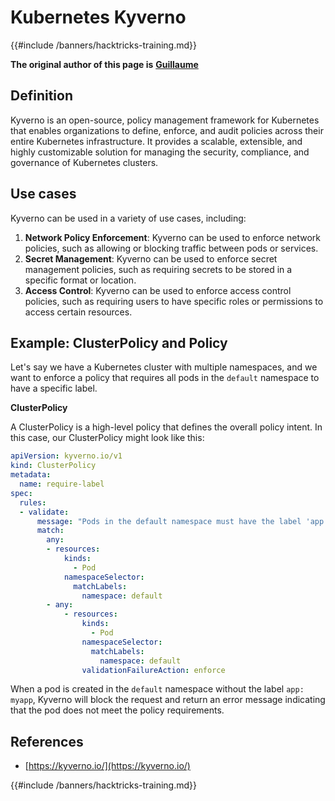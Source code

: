 # Kubernetes Kyverno

{{#include /banners/hacktricks-training.md}}

**The original author of this page is** [**Guillaume**](https://www.linkedin.com/in/guillaume-chapela-ab4b9a196)

## Definition

Kyverno is an open-source, policy management framework for Kubernetes that enables organizations to define, enforce, and audit policies across their entire Kubernetes infrastructure. It provides a scalable, extensible, and highly customizable solution for managing the security, compliance, and governance of Kubernetes clusters.

## Use cases

Kyverno can be used in a variety of use cases, including:

1. **Network Policy Enforcement**: Kyverno can be used to enforce network policies, such as allowing or blocking traffic between pods or services.
2. **Secret Management**: Kyverno can be used to enforce secret management policies, such as requiring secrets to be stored in a specific format or location.
3. **Access Control**: Kyverno can be used to enforce access control policies, such as requiring users to have specific roles or permissions to access certain resources.

## **Example: ClusterPolicy and Policy**

Let's say we have a Kubernetes cluster with multiple namespaces, and we want to enforce a policy that requires all pods in the `default` namespace to have a specific label.

**ClusterPolicy**

A ClusterPolicy is a high-level policy that defines the overall policy intent. In this case, our ClusterPolicy might look like this:

```yaml
apiVersion: kyverno.io/v1
kind: ClusterPolicy
metadata:
  name: require-label
spec:
  rules:
  - validate:
      message: "Pods in the default namespace must have the label 'app: myapp'"
      match:
        any:
        - resources:
            kinds:
              - Pod
            namespaceSelector:
              matchLabels:
                namespace: default
        - any:
            - resources:
                kinds:
                  - Pod
                namespaceSelector:
                  matchLabels:
                    namespace: default
                validationFailureAction: enforce
```

When a pod is created in the `default` namespace without the label `app: myapp`, Kyverno will block the request and return an error message indicating that the pod does not meet the policy requirements.

## References

* [https://kyverno.io/](https://kyverno.io/)



{{#include /banners/hacktricks-training.md}}
